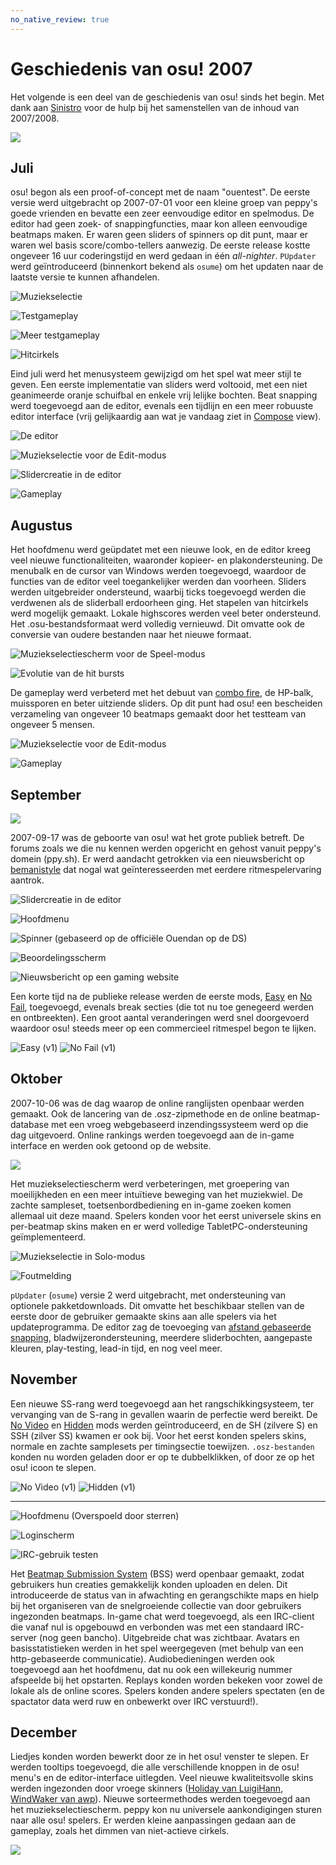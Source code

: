 ```yaml
---
no_native_review: true
---
```


# Geschiedenis van osu! 2007

Het volgende is een deel van de geschiedenis van osu! sinds het begin. Met dank aan [Sinistro](https://osu.ppy.sh/users/5530) voor de hulp bij het samenstellen van de inhoud van 2007/2008.

![](img/2007.jpg)

## Juli

osu! begon als een proof-of-concept met de naam "ouentest". De eerste versie werd uitgebracht op 2007-07-01 voor een kleine groep van peppy's goede vrienden en bevatte een zeer eenvoudige editor en spelmodus. De editor had geen zoek- of snappingfuncties, maar kon alleen eenvoudige beatmaps maken. Er waren geen sliders of spinners op dit punt, maar er waren wel basis score/combo-tellers aanwezig. De eerste release kostte ongeveer 16 uur coderingstijd en werd gedaan in één *all-nighter*. `PUpdater` werd geïntroduceerd (binnenkort bekend als `osume`) om het updaten naar de laatste versie te kunnen afhandelen.

![](img/2007-07_01.jpg "Muziekselectie")

![](img/2007-07_02.jpg "Testgameplay")

![](img/2007-07_03.jpg "Meer testgameplay")

![](img/2007-07_04.jpg "Hitcirkels")

Eind juli werd het menusysteem gewijzigd om het spel wat meer stijl te geven. Een eerste implementatie van sliders werd voltooid, met een niet geanimeerde oranje schuifbal en enkele vrij lelijke bochten. Beat snapping werd toegevoegd aan de editor, evenals een tijdlijn en een meer robuuste editor interface (vrij gelijkaardig aan wat je vandaag ziet in [Compose](/wiki/Beatmap_Editor/Compose) view).

![](img/2007-07_05.jpg "De editor")

![](img/2007-07_06.jpg "Muziekselectie voor de Edit-modus")

![](img/2007-07_07.jpg "Slidercreatie in de editor")

![](img/2007-07_08.jpg "Gameplay")

## Augustus

Het hoofdmenu werd geüpdatet met een nieuwe look, en de editor kreeg veel nieuwe functionaliteiten, waaronder kopieer- en plakondersteuning. De menubalk en de cursor van Windows werden toegevoegd, waardoor de functies van de editor veel toegankelijker werden dan voorheen. Sliders werden uitgebreider ondersteund, waarbij ticks toegevoegd werden die verdwenen als de sliderball erdoorheen ging. Het stapelen van hitcirkels werd mogelijk gemaakt. Lokale highscores werden veel beter ondersteund. Het .osu-bestandsformaat werd volledig vernieuwd. Dit omvatte ook de conversie van oudere bestanden naar het nieuwe formaat.

![](img/2007-08_01.jpg "Muziekselectiescherm voor de Speel-modus")

![](img/2007-08_02.jpg "Evolutie van de hit bursts")

De gameplay werd verbeterd met het debuut van [combo fire](/wiki/Glossary/Combo_fire), de HP-balk, muissporen en beter uitziende sliders. Op dit punt had osu! een bescheiden verzameling van ongeveer 10 beatmaps gemaakt door het testteam van ongeveer 5 mensen.

![](img/2007-08_03.jpg "Muziekselectie voor de Edit-modus")

![](img/2007-08_04.jpg "Gameplay")

## September

![](img/2007-09.jpg)

2007-09-17 was de geboorte van osu! wat het grote publiek betreft. De forums zoals we die nu kennen werden opgericht en gehost vanuit peppy's domein (ppy.sh). Er werd aandacht getrokken via een nieuwsbericht op [bemanistyle](www.bemanistyle.com) dat nogal wat geïnteresseerden met eerdere ritmespelervaring aantrok.

![](img/2007-09_01.jpg "Slidercreatie in de editor")

![](img/2007-09_02.jpg "Hoofdmenu")

![](img/2007-09_03.jpg "Spinner \(gebaseerd op de officiële Ouendan op de DS\)")

![](img/2007-09_04.jpg "Beoordelingsscherm")

![](img/2007-09_05.jpg "Nieuwsbericht op een gaming website")

Een korte tijd na de publieke release werden de eerste mods, [Easy](/wiki/Disambiguation/EZ) en [No Fail](/wiki/Game_modifier/No_Fail), toegevoegd, evenals break secties (die tot nu toe genegeerd werden en ontbreekten). Een groot aantal veranderingen werd snel doorgevoerd waardoor osu! steeds meer op een commercieel ritmespel begon te lijken.

![](img/easy.png "Easy (v1)") ![](img/no_fail.png "No Fail (v1)")

## Oktober

2007-10-06 was de dag waarop de online ranglijsten openbaar werden gemaakt. Ook de lancering van de .osz-zipmethode en de online beatmap-database met een vroeg webgebaseerd inzendingssysteem werd op die dag uitgevoerd. Online rankings werden toegevoegd aan de in-game interface en werden ook getoond op de website.

![](img/2007-10_01.jpg)

Het muziekselectiescherm werd verbeteringen, met groepering van moeilijkheden en een meer intuïtieve beweging van het muziekwiel. De zachte sampleset, toetsenbordbediening en in-game zoeken komen allemaal uit deze maand. Spelers konden voor het eerst universele skins en per-beatmap skins maken en er werd volledige TabletPC-ondersteuning geïmplementeerd.

![](img/2007-10_02.jpg "Muziekselectie in Solo-modus")

![](img/2007-10_03.jpg "Foutmelding")

`pUpdater` (`osume`) versie 2 werd uitgebracht, met ondersteuning van optionele pakketdownloads. Dit omvatte het beschikbaar stellen van de eerste door de gebruiker gemaakte skins aan alle spelers via het updateprogramma. De editor zag de toevoeging van [afstand gebaseerde snapping](/wiki/beatmap_editor/beatmap/snap), bladwijzerondersteuning, meerdere sliderbochten, aangepaste kleuren, play-testing, lead-in tijd, en nog veel meer.

## November

Een nieuwe SS-rang werd toegevoegd aan het rangschikkingsysteem, ter vervanging van de S-rang in gevallen waarin de perfectie werd bereikt. De [No Video](/wiki/Game_modifier/No_Video) en [Hidden](/wiki/Game_modifier/Hidden) mods werden geïntroduceerd, en de SH (zilvere S) en SSH (zilver SS) kwamen er ook bij. Voor het eerst konden spelers skins, normale en zachte samplesets per timingsectie toewijzen. `.osz-bestanden` konden nu worden geladen door er op te dubbelklikken, of door ze op het osu! icoon te slepen.

![](img/no_video.png "No Video \(v1\)") ![](img/hidden.png "Hidden \(v1\)")

---

![](img/2007-11_01.jpg "Hoofdmenu \(Overspoeld door sterren\)")

![](img/2007-11_02.jpg "Loginscherm")

![](img/2007-11_03.jpg "IRC-gebruik testen")

Het [Beatmap Submission System](/wiki/Glossary#bss) (BSS) werd openbaar gemaakt, zodat gebruikers hun creaties gemakkelijk konden uploaden en delen. Dit introduceerde de status van in afwachting en gerangschikte maps en hielp bij het organiseren van de snelgroeiende collectie van door gebruikers ingezonden beatmaps. In-game chat werd toegevoegd, als een IRC-client die vanaf nul is opgebouwd en verbonden was met een standaard IRC-server (nog geen bancho). Uitgebreide chat was zichtbaar. Avatars en basisstatistieken werden in het spel weergegeven (met behulp van een http-gebaseerde communicatie). Audiobedieningen werden ook toegevoegd aan het hoofdmenu, dat nu ook een willekeurig nummer afspeelde bij het opstarten. Replays konden worden bekeken voor zowel de lokale als de online scores. Spelers konden andere spelers spectaten (en de spactator data werd ruw en onbewerkt over IRC verstuurd!).

## December

Liedjes konden worden bewerkt door ze in het osu! venster te slepen. Er werden tooltips toegevoegd, die alle verschillende knoppen in de osu! menu's en de editor-interface uitlegden. Veel nieuwe kwaliteitsvolle skins werden ingezonden door vroege skinners ([Holiday van LuigiHann](https://osu.ppy.sh/community/forums/topics/1139), [WindWaker van awp](https://osu.ppy.sh/community/forums/topics/761)). Nieuwe sorteermethodes werden toegevoegd aan het muziekselectiescherm. peppy kon nu universele aankondigingen sturen naar alle osu! spelers. Er werden kleine aanpassingen gedaan aan de gameplay, zoals het dimmen van niet-actieve cirkels.

![](img/2007-12_01.jpg)
